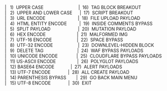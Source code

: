 <p>|&nbsp;&nbsp;&nbsp;1)&nbsp;&nbsp;UPPER CASE&nbsp;&nbsp;&nbsp;&nbsp;&nbsp;&nbsp;&nbsp;&nbsp;&nbsp;&nbsp;&nbsp;&nbsp;&nbsp;&nbsp;&nbsp;&nbsp;&nbsp;&nbsp;&nbsp;&nbsp;&nbsp;&nbsp;&nbsp;&nbsp;&nbsp;&nbsp;&nbsp;&nbsp;|&nbsp;&nbsp;16)&nbsp;&nbsp;TAG BLOCK BREAKOUT
<br>|&nbsp;&nbsp;&nbsp;2)&nbsp;&nbsp;UPPER AND LOWER CASE&nbsp;&nbsp;&nbsp;&nbsp;&nbsp;&nbsp;|&nbsp;&nbsp;17)&nbsp;&nbsp;SCRIPT BREAKOUT
<br>|&nbsp;&nbsp;&nbsp;3)&nbsp;&nbsp;URL ENCODE&nbsp;&nbsp;&nbsp;&nbsp;&nbsp;&nbsp;&nbsp;&nbsp;&nbsp;&nbsp;&nbsp;&nbsp;&nbsp;&nbsp;&nbsp;&nbsp;&nbsp;&nbsp;&nbsp;&nbsp;&nbsp;&nbsp;&nbsp;&nbsp;&nbsp;&nbsp;|&nbsp;&nbsp;18)&nbsp;&nbsp;FILE UPLOAD PAYLOAD
<br>|&nbsp;&nbsp;&nbsp;4)&nbsp;&nbsp;HTML ENTITY ENCODE&nbsp;&nbsp;&nbsp;&nbsp;&nbsp;&nbsp;&nbsp;&nbsp;&nbsp;&nbsp;|&nbsp;&nbsp;19)&nbsp;&nbsp;INSIDE COMMENTS BYPASS
<br>|&nbsp;&nbsp;&nbsp;5)&nbsp;&nbsp;SPLIT PAYLOAD&nbsp;&nbsp;&nbsp;&nbsp;&nbsp;&nbsp;&nbsp;&nbsp;&nbsp;&nbsp;&nbsp;&nbsp;&nbsp;&nbsp;&nbsp;&nbsp;&nbsp;&nbsp;&nbsp;&nbsp;&nbsp;&nbsp;|&nbsp;&nbsp;20)&nbsp;&nbsp;MUTATION PAYLOAD
<br>|&nbsp;&nbsp;&nbsp;6)&nbsp;&nbsp;HEX ENCODE&nbsp;&nbsp;&nbsp;&nbsp;&nbsp;&nbsp;&nbsp;&nbsp;&nbsp;&nbsp;&nbsp;&nbsp;&nbsp;&nbsp;&nbsp;&nbsp;&nbsp;&nbsp;&nbsp;&nbsp;&nbsp;&nbsp;&nbsp;&nbsp;&nbsp;|&nbsp;&nbsp;21)&nbsp;&nbsp;MALFORMED IMG
<br>|&nbsp;&nbsp;&nbsp;7)&nbsp;&nbsp;UTF-16 ENCODE&nbsp;&nbsp;&nbsp;&nbsp;&nbsp;&nbsp;&nbsp;&nbsp;&nbsp;&nbsp;&nbsp;&nbsp;&nbsp;&nbsp;&nbsp;&nbsp;&nbsp;&nbsp;&nbsp;&nbsp;|&nbsp;&nbsp;22)&nbsp;&nbsp;SPACE BYPASS
<br>|&nbsp;&nbsp;&nbsp;8)&nbsp;&nbsp;UTF-32 ENCODE&nbsp;&nbsp;&nbsp;&nbsp;&nbsp;&nbsp;&nbsp;&nbsp;&nbsp;&nbsp;&nbsp;&nbsp;&nbsp;&nbsp;&nbsp;&nbsp;&nbsp;&nbsp;&nbsp;&nbsp;|&nbsp;&nbsp;23)&nbsp;&nbsp;DOWNLEVEL-HIDDEN BLOCK
<br>|&nbsp;&nbsp;&nbsp;9)&nbsp;&nbsp;DELETE TAG&nbsp;&nbsp;&nbsp;&nbsp;&nbsp;&nbsp;&nbsp;&nbsp;&nbsp;&nbsp;&nbsp;&nbsp;&nbsp;&nbsp;&nbsp;&nbsp;&nbsp;&nbsp;&nbsp;&nbsp;&nbsp;&nbsp;&nbsp;&nbsp;&nbsp;&nbsp;&nbsp;|&nbsp;&nbsp;24)&nbsp;&nbsp;WAF BYPASS PAYLOADS
<br>|&nbsp;&nbsp;&nbsp;10)&nbsp;UNICODE ENCODE&nbsp;&nbsp;&nbsp;&nbsp;&nbsp;&nbsp;&nbsp;&nbsp;&nbsp;&nbsp;&nbsp;&nbsp;&nbsp;&nbsp;&nbsp;|&nbsp;&nbsp;25)&nbsp;&nbsp;CLOUDFLARE BYPASS PAYLOADS
<br>|&nbsp;&nbsp;&nbsp;11)&nbsp;US-ASCII ENCODE&nbsp;&nbsp;&nbsp;&nbsp;&nbsp;&nbsp;&nbsp;&nbsp;&nbsp;&nbsp;&nbsp;&nbsp;&nbsp;&nbsp;&nbsp;&nbsp;&nbsp;|&nbsp;&nbsp;26)&nbsp;&nbsp;POLYGLOT PAYLOADS
<br>|&nbsp;&nbsp;&nbsp;12)&nbsp;BASE64 ENCODE&nbsp;&nbsp;&nbsp;&nbsp;&nbsp;&nbsp;&nbsp;&nbsp;&nbsp;&nbsp;&nbsp;&nbsp;&nbsp;|&nbsp;&nbsp;27)&nbsp;&nbsp;ALERT PAYLOADS
<br>|&nbsp;&nbsp;&nbsp;13)&nbsp;UTF-7 ENCODE&nbsp;&nbsp;&nbsp;&nbsp;&nbsp;&nbsp;&nbsp;&nbsp;&nbsp;&nbsp;&nbsp;&nbsp;&nbsp;&nbsp;|&nbsp;&nbsp;28)&nbsp;&nbsp;ALL CREATE PAYLOAD
<br>|&nbsp;&nbsp;&nbsp;14)&nbsp;PARENTHESIS BYPASS&nbsp;&nbsp;&nbsp;&nbsp;&nbsp;&nbsp;&nbsp;&nbsp;|&nbsp;&nbsp;29)&nbsp;&nbsp;GO BACK MAIN MENU
<br>|&nbsp;&nbsp;&nbsp;15)&nbsp;UTF-8 ENCODE&nbsp;&nbsp;&nbsp;&nbsp;&nbsp;&nbsp;&nbsp;&nbsp;&nbsp;&nbsp;&nbsp;&nbsp;&nbsp;&nbsp;|&nbsp;&nbsp;30)&nbsp;&nbsp;EXIT</p>
